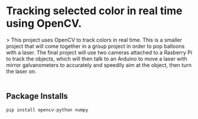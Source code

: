 <h1>Tracking selected color in real time using OpenCV. </h1>>
This project uses OpenCV to track colors in real time. This is a smaller project that will come together in a group project in order to pop balloons with a laser.
The final project will use two cameras attached to a Rasberry Pi to track the objects, which will then talk to an Arduino to move a laser with mirror galvanometers
to accurately and speedily aim at the object, then turn the laser on.

<br>
<br>
<h2>Package Installs</h2>
<code>pip install opencv-python numpy</code>
